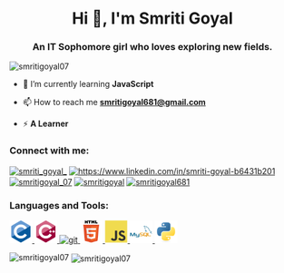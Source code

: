 <!-- <h1 align="center">
 <img src="https://user-images.githubusercontent.com/85681121/135332765-f3830456-02c5-4edd-b570-187b4a17af2f.PNG" />
</h1> -->
<h1 align="center">Hi 👋, I'm Smriti Goyal</h1>
<h3 align="center">An IT Sophomore girl who loves exploring new fields.</h3>

<p align="left"> <img src="https://komarev.com/ghpvc/?username=smritigoyal07&label=Profile%20views&color=0e75b6&style=flat" alt="smritigoyal07" /> </p>

- 🌱 I’m currently learning **JavaScript**

- 📫 How to reach me **smritigoyal681@gmail.com**

- ⚡ **A Learner**

<h3 align="left">Connect with me:</h3>
<p align="left">
<a href="https://twitter.com/smriti_goyal_" target="blank"><img align="center" src="https://raw.githubusercontent.com/rahuldkjain/github-profile-readme-generator/master/src/images/icons/Social/twitter.svg" alt="smriti_goyal_" height="30" width="40" /></a>
<a href="https://linkedin.com/in/https://www.linkedin.com/in/smriti-goyal-b6431b201" target="blank"><img align="center" src="https://raw.githubusercontent.com/rahuldkjain/github-profile-readme-generator/master/src/images/icons/Social/linked-in-alt.svg" alt="https://www.linkedin.com/in/smriti-goyal-b6431b201" height="30" width="40" /></a>
<a href="https://www.codechef.com/users/smritigoyal_07" target="blank"><img align="center" src="https://cdn.jsdelivr.net/npm/simple-icons@3.1.0/icons/codechef.svg" alt="smritigoyal_07" height="30" width="40" /></a>
<a href="https://codeforces.com/profile/smritigoyal" target="blank"><img align="center" src="https://cdn.jsdelivr.net/npm/simple-icons@3.0.1/icons/codeforces.svg" alt="smritigoyal" height="30" width="40" /></a>
<a href="https://www.leetcode.com/smritigoyal681" target="blank"><img align="center" src="https://raw.githubusercontent.com/rahuldkjain/github-profile-readme-generator/master/src/images/icons/Social/leet-code.svg" alt="smritigoyal681" height="30" width="40" /></a>
</p>

<h3 align="left">Languages and Tools:</h3>
<p align="left"> <a href="https://www.cprogramming.com/" target="_blank"> <img src="https://raw.githubusercontent.com/devicons/devicon/master/icons/c/c-original.svg" alt="c" width="40" height="40"/> </a> <a href="https://www.w3schools.com/cpp/" target="_blank"> <img src="https://raw.githubusercontent.com/devicons/devicon/master/icons/cplusplus/cplusplus-original.svg" alt="cplusplus" width="40" height="40"/> </a> <a href="https://git-scm.com/" target="_blank"> <img src="https://www.vectorlogo.zone/logos/git-scm/git-scm-icon.svg" alt="git" width="40" height="40"/> </a> <a href="https://www.w3.org/html/" target="_blank"> <img src="https://raw.githubusercontent.com/devicons/devicon/master/icons/html5/html5-original-wordmark.svg" alt="html5" width="40" height="40"/> </a> <a href="https://developer.mozilla.org/en-US/docs/Web/JavaScript" target="_blank"> <img src="https://raw.githubusercontent.com/devicons/devicon/master/icons/javascript/javascript-original.svg" alt="javascript" width="40" height="40"/> </a> <a href="https://www.mysql.com/" target="_blank"> <img src="https://raw.githubusercontent.com/devicons/devicon/master/icons/mysql/mysql-original-wordmark.svg" alt="mysql" width="40" height="40"/> </a> <a href="https://www.python.org" target="_blank"> <img src="https://raw.githubusercontent.com/devicons/devicon/master/icons/python/python-original.svg" alt="python" width="40" height="40"/> </a> </p>

<p><img align="left" src="https://github-readme-stats.vercel.app/api/top-langs?username=smritigoyal07&show_icons=true&locale=en&layout=compact" alt="smritigoyal07" /></p>

<p>&nbsp;<img align="center" src="https://github-readme-stats.vercel.app/api?username=smritigoyal07&show_icons=true&locale=en" alt="smritigoyal07" /></p>
